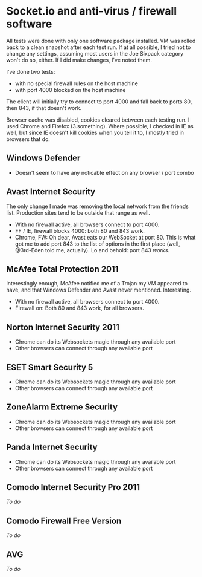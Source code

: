 # Socket.io and anti-virus / firewall software

All tests were done with only one software package installed. VM was rolled back
to a clean snapshot after each test run. If at all possible, I tried not to
change any settings, assuming most users in the Joe Sixpack category won't do
so, either. If I did make changes, I've noted them.

I've done two tests:

* with no special firewall rules on the host machine
* with port 4000 blocked on the host machine

The client will initially try to connect to port 4000 and fall back to
ports 80, then 843, if that doesn't work.

Browser cache was disabled, cookies cleared between each testing run. I used
Chrome and Firefox (3.something). Where possible, I checked in IE as well, but
since IE doesn't kill cookies when you tell it to, I mostly tried in browsers
that do.

## Windows Defender

* Doesn't seem to have any noticable effect on any browser / port combo

## Avast Internet Security

The only change I made was removing the local network from the friends list.
Production sites tend to be outside that range as well.

* With no firewall active, all browsers connect to port 4000.
* FF / IE, firewall blocks 4000: both 80 and 843 work.
* Chrome, FW: Oh dear, Avast eats our WebSocket at port 80. This is what got me
  to add port 843 to the list of options in the first place (well, @3rd-Eden
  told me, actually). Lo and behold: port 843 *works*.

## McAfee Total Protection 2011

Interestingly enough, McAfee notified me of a Trojan my VM appeared to have, and
that Windows Defender and Avast never mentioned. Interesting.

* With no firewall active, all browsers connect to port 4000.  
* Firewall on: Both 80 and 843 work, for all browsers.

## Norton Internet Security 2011

* Chrome can do its Websockets magic through any available port
* Other browsers can connect through any available port

## ESET Smart Security 5

* Chrome can do its Websockets magic through any available port
* Other browsers can connect through any available port

## ZoneAlarm Extreme Security

* Chrome can do its Websockets magic through any available port
* Other browsers can connect through any available port

## Panda Internet Security

* Chrome can do its Websockets magic through any available port
* Other browsers can connect through any available port

## Comodo Internet Security Pro 2011

*To do*

## Comodo Firewall Free Version

*To do*

## AVG

*To do*
